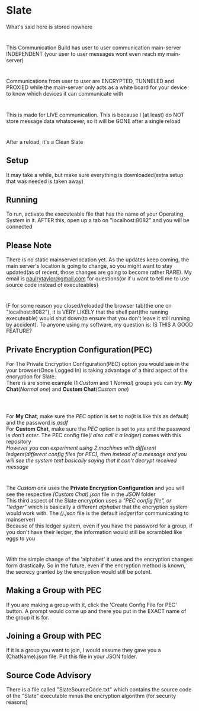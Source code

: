 # Slate
What's said here is stored nowhere
#
This Communication Build has user to user communication main-server INDEPENDENT (your user to user messages wont even reach my main-server)
#
Communications from user to user are ENCRYPTED, TUNNELED and PROXIED while the main-server only acts as a white board for your device to know which devices it can communicate with
#
This is made for LIVE communication. This is because I (at least) do NOT store message data whatsoever, so it will be GONE after a single reload
#
After a reload, it's a Clean Slate

## Setup
It may take a while, but make sure everything is downloaded(extra setup that was needed is taken away)

## Running
To run, activate the executeable file that has the name of your Operating System in it. AFTER this, open up a tab on "localhost:8082" and you will be connected

## Please Note
There is no static mainserverlocation yet. As the updates keep coming, the main server's location is going to change, so you might want to stay updated(as of recent, those changes are going to become rather RARE). My email is paulrytaylor@gmail.com for questions(or if u want to tell me to use source code instead of executeables)
#
IF for some reason you closed/reloaded the browser tab(the one on "localhost:8082"), it is VERY LIKELY that the shell part(the running executeable) would shut down(to ensure that you don't leave it still running by accident). To anyone using my software, my question is: IS THIS A GOOD FEATURE?

## Private Encryption Configuration(PEC)
For The Private Encryption Configuration(PEC) option you would see in the your browser(Once Logged In) is taking advantage of a third aspect of the encryption for Slate.
<br>There is are some example (1 *Custom* and 1 *Normal*) groups you can try: **My Chat**(*Normal one*) and **Custom Chat**(*Custom one*)
#
<br>For **My Chat**, make sure the *PEC* option is set to *no*(it is like this as default) and the password is *asdf*
<br>For **Custom Chat**, make sure the *PEC* option is set to *yes* and the password is *don't enter*. The PEC config file(*I also call it a ledger*) comes with this repository
<br>*However you can experiment using 2 machines with different ledgers(different config files for PEC), then instead of a message and you will see the system text basically saying that it can't decrypt received message*
#
The *Custom one* uses the **Private Encryption Configuration** and you will see the respective *(Custom Chat).json* file in the *JSON* folder
<br>This third aspect of the Slate encryption uses a *"PEC config file", or "ledger"* which is basically a different *alphabet* that the encryption system would work with. The *().json* file is the default *ledger*(for communicating to mainserver)
<br>Because of this ledger system, even if you have the password for a group, if you don't have their ledger, the information would still be scrambled like eggs to you
#
With the simple change of the 'alphabet' it uses and the encryption changes form drastically. So in the future, even if the encryption method is known, the secrecy granted by the encryption would still be potent.
## Making a Group with PEC
If you are making a group with it, click the 'Create Config File for PEC' button. A prompt would come up and there you put in the EXACT name of the group it is for.
## Joining a Group with PEC
If it is a group you want to join, I would assume they gave you a (ChatName).json file. Put this file in your JSON folder. 

## Source Code Advisory
There is a file called "SlateSourceCode.txt" which contains the source code of the "Slate" executable minus the encryption algorithm (for security reasons)
